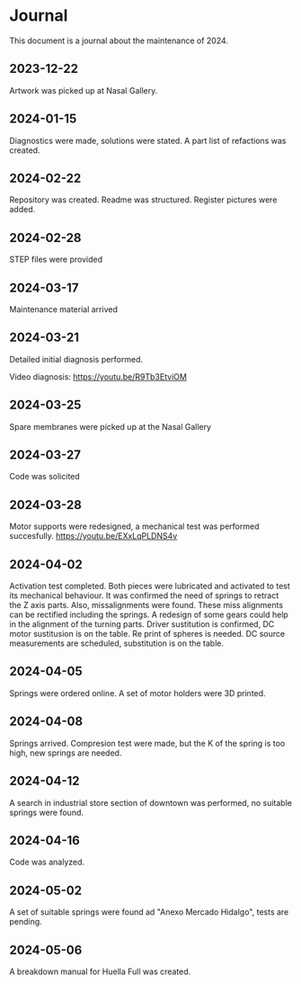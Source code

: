 # Journal

This document is a journal about the maintenance of 2024.

## 2023-12-22
Artwork was picked up at Nasal Gallery.

## 2024-01-15
Diagnostics were made, solutions were stated. A part list of refactions was created.

## 2024-02-22

Repository was created. Readme was structured. Register pictures were added. 

## 2024-02-28

STEP files were provided

## 2024-03-17

Maintenance material arrived

## 2024-03-21

Detailed initial diagnosis performed.

Video diagnosis: https://youtu.be/R9Tb3EtviOM

## 2024-03-25

Spare membranes were picked up at the Nasal Gallery

## 2024-03-27

Code was solicited

## 2024-03-28

Motor supports were redesigned, a mechanical test was performed succesfully.
https://youtu.be/EXxLqPLDNS4v

## 2024-04-02

Activation test completed. Both pieces were lubricated and activated to test its mechanical behaviour. It was confirmed the need of springs to retract the Z axis parts. Also, missalignments were found. These miss alignments can be rectified including the springs. A redesign of some gears could help in the alignment of the turning parts. Driver sustitution is confirmed, DC motor sustitusion is on the table. Re print of spheres is needed. DC source measurements are scheduled, substitution is on the table.

## 2024-04-05

Springs were ordered online.
A set of motor holders were 3D printed.

## 2024-04-08

Springs arrived. Compresion test were made, but the K of the spring is too high, new springs are needed.

## 2024-04-12

A search in industrial store section of downtown was performed, no suitable springs were found.

## 2024-04-16

Code was analyzed.

## 2024-05-02

A set of suitable springs were found ad "Anexo Mercado Hidalgo", tests are pending.

## 2024-05-06

A breakdown manual for Huella Full was created. 